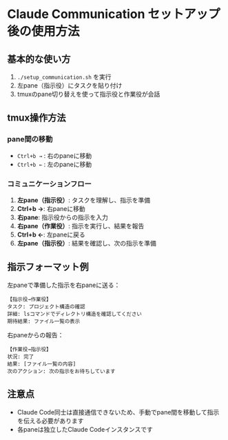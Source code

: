 # Claude Communication セットアップ後の使用方法

## 基本的な使い方

1. `./setup_communication.sh` を実行
2. 左pane（指示役）にタスクを貼り付け
3. tmuxのpane切り替えを使って指示役と作業役が会話

## tmux操作方法

### pane間の移動
- `Ctrl+b →` : 右のpaneに移動
- `Ctrl+b ←` : 左のpaneに移動

### コミュニケーションフロー
1. **左pane（指示役）**: タスクを理解し、指示を準備
2. **Ctrl+b →**: 右paneに移動
3. **右pane**: 指示役からの指示を入力
4. **右pane（作業役）**: 指示を実行し、結果を報告
5. **Ctrl+b ←**: 左paneに戻る
6. **左pane（指示役）**: 結果を確認し、次の指示を準備

## 指示フォーマット例

左paneで準備した指示を右paneに送る：
```
【指示役→作業役】
タスク: プロジェクト構造の確認
詳細: lsコマンドでディレクトリ構造を確認してください
期待結果: ファイル一覧の表示
```

右paneからの報告：
```
【作業役→指示役】
状況: 完了
結果: [ファイル一覧の内容]
次のアクション: 次の指示をお待ちしています
```

## 注意点
- Claude Code同士は直接通信できないため、手動でpane間を移動して指示を伝える必要があります
- 各paneは独立したClaude Codeインスタンスです